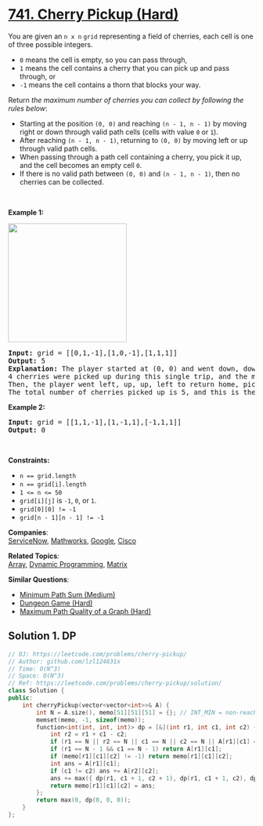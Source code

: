 # [741. Cherry Pickup (Hard)](https://leetcode.com/problems/cherry-pickup/)

<p>You are given an <code>n x n</code> <code>grid</code> representing a field of cherries, each cell is one of three possible integers.</p>

<ul>
	<li><code>0</code> means the cell is empty, so you can pass through,</li>
	<li><code>1</code> means the cell contains a cherry that you can pick up and pass through, or</li>
	<li><code>-1</code> means the cell contains a thorn that blocks your way.</li>
</ul>

<p>Return <em>the maximum number of cherries you can collect by following the rules below</em>:</p>

<ul>
	<li>Starting at the position <code>(0, 0)</code> and reaching <code>(n - 1, n - 1)</code> by moving right or down through valid path cells (cells with value <code>0</code> or <code>1</code>).</li>
	<li>After reaching <code>(n - 1, n - 1)</code>, returning to <code>(0, 0)</code> by moving left or up through valid path cells.</li>
	<li>When passing through a path cell containing a cherry, you pick it up, and the cell becomes an empty cell <code>0</code>.</li>
	<li>If there is no valid path between <code>(0, 0)</code> and <code>(n - 1, n - 1)</code>, then no cherries can be collected.</li>
</ul>

<p>&nbsp;</p>
<p><strong>Example 1:</strong></p>
<img alt="" src="https://assets.leetcode.com/uploads/2020/12/14/grid.jpg" style="width: 242px; height: 242px;">
<pre><strong>Input:</strong> grid = [[0,1,-1],[1,0,-1],[1,1,1]]
<strong>Output:</strong> 5
<strong>Explanation:</strong> The player started at (0, 0) and went down, down, right right to reach (2, 2).
4 cherries were picked up during this single trip, and the matrix becomes [[0,1,-1],[0,0,-1],[0,0,0]].
Then, the player went left, up, up, left to return home, picking up one more cherry.
The total number of cherries picked up is 5, and this is the maximum possible.
</pre>

<p><strong>Example 2:</strong></p>

<pre><strong>Input:</strong> grid = [[1,1,-1],[1,-1,1],[-1,1,1]]
<strong>Output:</strong> 0
</pre>

<p>&nbsp;</p>
<p><strong>Constraints:</strong></p>

<ul>
	<li><code>n == grid.length</code></li>
	<li><code>n == grid[i].length</code></li>
	<li><code>1 &lt;= n &lt;= 50</code></li>
	<li><code>grid[i][j]</code> is <code>-1</code>, <code>0</code>, or <code>1</code>.</li>
	<li><code>grid[0][0] != -1</code></li>
	<li><code>grid[n - 1][n - 1] != -1</code></li>
</ul>


**Companies**:  
[ServiceNow](https://leetcode.com/company/servicenow), [Mathworks](https://leetcode.com/company/mathworks), [Google](https://leetcode.com/company/google), [Cisco](https://leetcode.com/company/cisco)

**Related Topics**:  
[Array](https://leetcode.com/tag/array/), [Dynamic Programming](https://leetcode.com/tag/dynamic-programming/), [Matrix](https://leetcode.com/tag/matrix/)

**Similar Questions**:
* [Minimum Path Sum (Medium)](https://leetcode.com/problems/minimum-path-sum/)
* [Dungeon Game (Hard)](https://leetcode.com/problems/dungeon-game/)
* [Maximum Path Quality of a Graph (Hard)](https://leetcode.com/problems/maximum-path-quality-of-a-graph/)

## Solution 1. DP

```cpp
// OJ: https://leetcode.com/problems/cherry-pickup/
// Author: github.com/lzl124631x
// Time: O(N^3)
// Space: O(N^3)
// Ref: https://leetcode.com/problems/cherry-pickup/solution/
class Solution {
public:
    int cherryPickup(vector<vector<int>>& A) {
        int N = A.size(), memo[51][51][51] = {}; // INT_MIN = non-reachable, -1 = unvisited
        memset(memo, -1, sizeof(memo));
        function<int(int, int, int)> dp = [&](int r1, int c1, int c2) {
            int r2 = r1 + c1 - c2;
            if (r1 == N || r2 == N || c1 == N || c2 == N || A[r1][c1] == -1 || A[r2][c2] == -1) return INT_MIN; // If out-of-bound or non-reachable, return -Infinity
            if (r1 == N - 1 && c1 == N - 1) return A[r1][c1];
            if (memo[r1][c1][c2] != -1) return memo[r1][c1][c2];
            int ans = A[r1][c1];
            if (c1 != c2) ans += A[r2][c2];
            ans += max({ dp(r1, c1 + 1, c2 + 1), dp(r1, c1 + 1, c2), dp(r1 + 1, c1, c2 + 1), dp(r1 + 1, c1, c2) });
            return memo[r1][c1][c2] = ans;
        };
        return max(0, dp(0, 0, 0));
    }
};
```